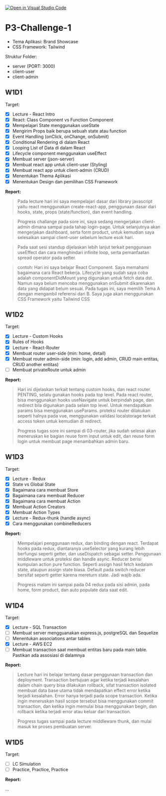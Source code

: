 [![Open in Visual Studio Code](https://classroom.github.com/assets/open-in-vscode-c66648af7eb3fe8bc4f294546bfd86ef473780cde1dea487d3c4ff354943c9ae.svg)](https://classroom.github.com/online_ide?assignment_repo_id=10471235&assignment_repo_type=AssignmentRepo)
# P3-Challenge-1

- Tema Aplikasi: Brand Showcase
- CSS Framework: Tailwind

Struktur Folder:

- server (PORT: 3000)
- client-user
- client-admin

## W1D1

Target:

- [x] Lecture - React Intro
- [x] React: Class Component vs Function Component
- [x] Mempelajari State menggunakan useState
- [x] Mengirim Props baik berupa sebuah state atau function
- [x] Event Handling (onClick, onChange, onSubmit)
- [x] Conditional Rendering di dalam React
- [x] Looping List of Data di dalam React
- [x] Lifecycle component menggunakan useEffect
- [x] Membuat server (json-server)
- [x] Membuat react app untuk client-user (Styling)
- [x] Membuat react app untuk client-admin (CRUD)
- [x] Menentukan Thema Aplikasi
- [x] Menentukan Design dan pemilihan CSS Framework

**Report:**

> Pada lecture hari ini saya mempelajari dasar dari library javascript yaitu react menggunakan create-react-app, penggunaan dasar dari hooks, state, props (state/function), dan event handling.

> Progress challange pada sore ini, saya sedang mengerjakan client-admin dimana sampai pada tahap login-page. Untuk selanjutnya akan mengerjakan dashboard, serta form product, untuk kemudian saya selesaikan sampai client-user sebelum lecture esok hari.

> Pada saat sesi standup dijelaskan lebih lanjut terkait penggunaan useEffect dan cara menghindari infinite loop, serta pemanfaatan spread operator pada setter.

> contoh: Hari ini saya belajar React Component. Saya memahami bagaimana cara React bekerja. Lifecycle yang sudah saya coba adalah componentDidMount yang digunakan untuk fetch data dst. Namun saya belum mencoba menggunakan onSubmit dikarenakan data yang didapat belum sesuai.
> Pada tugas ini, saya memilih Tema A dengan mengambil referensi dari B. Saya juga akan menggunakan CSS Framework yaitu Tailwind CSS

## W1D2

Target:

- [x] Lecture - Custom Hooks
- [x] Rules of Hooks
- [x] Lecture - React-Router
- [x] Membuat router user-side (min: home, detail)
- [x] Membuat router admin-side (min: login, add admin, CRUD main entitas, CRUD another entitas)
- [ ] Membuat privateRoute untuk admin

**Report:**

> Hari ini dijelaskan terkait tentang custom hooks, dan react router. PENTING, selalu gunakan hooks pada top level. Pada react router, bisa menggunakan hooks useNavigate untuk berpindah page, dan redirect bila digunakan pada selain top level. Untuk mendapatkan params bisa menggunakan useParams. proteksi router dilakukan seperti halnya pada vue, menggunakan validasi localstorage terkait access token untuk kemudian di redirect.

> Progress tugas sore ini sampai di 03-router, jika sudah selesai akan meneruskan ke bagian reuse form input untuk edit, dan reuse form login untuk membuat page menambahkan admin baru.

## W1D3

Target:

- [x] Lecture - Redux
- [x] State vs Global State
- [x] Bagaimana cara membuat Store
- [x] Bagaimana cara membuat Reducer
- [x] Bagaimana cara membuat Action
- [x] Membuat Action Creators
- [x] Membuat Action Types
- [x] Lecture - Redux-thunk (handle async)
- [x] Cara menggunakan combineReducers

**Report:**

> Mempelajari penggunaan redux, dan binding dengan react. Terdapat hooks pada redux, diantaranya useSelector yang kurang lebih berfungsi seperti getter, dan useDispatch sebagai setter. Penggunaan middleware untuk proteksi dan handle async. Reducer berisi kumpulan action pure function. Seperti assign hasil fetch kedalam state, ataupun assign state biasa. Default pada switch reducer bersifat seperti getter karena mereturn state. Jadi wajib ada.

> Progress malam ini sampai pada 04 redux pada sisi admin, pada home, form product, dan auto populate data saat edit.

## W1D4

Target:

- [x] Lecture - SQL Transaction
- [ ] Membuat server mengguanakan express.js, postgreSQL dan Sequelize
- [ ] Menentukan associations antar tables
- [x] Lecture - AWS EC2
- [ ] Membuat transaction saat membuat entitas baru pada main table. Pastikan ada assosiasi di dalamnya

**Report:**

> Lecture hari ini belajar tentang dasar penggunaan transaction dan deployment. Transaction bertujuan agar ketika terjadi kesalahan dalam chain query bisa dilakukan rollback, sifat transaction isolated membuat data base utama tidak mendapatkan effect error ketika terjadi kesalahan. Error hanya terjadi pada scope transaction. Ketika ingin meneruskan hasil scope tersebut bisa menggunakan commit transaction, dan ketika ingin memulai bisa menggunakan begin, dan rollback ketika terjadi error atau keluar dari transaction.

> Progress tugas sampai pada lecture middleware thunk, dan mulai masuk ke proses pembuatan server.

## W1D5

Target:

- [ ] LC Simulation
- [ ] Practice, Practice, Practice

**Report:**

...

